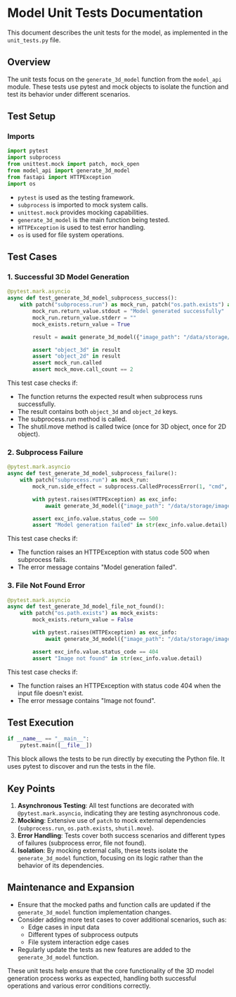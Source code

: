 # Model Unit Tests Documentation

This document describes the unit tests for the model, as implemented in the `unit_tests.py` file.

## Overview

The unit tests focus on the `generate_3d_model` function from the `model_api` module. These tests use pytest and mock objects to isolate the function and test its behavior under different scenarios.

## Test Setup

### Imports

```python
import pytest
import subprocess
from unittest.mock import patch, mock_open
from model_api import generate_3d_model
from fastapi import HTTPException
import os
```

- `pytest` is used as the testing framework.
- `subprocess` is imported to mock system calls.
- `unittest.mock` provides mocking capabilities.
- `generate_3d_model` is the main function being tested.
- `HTTPException` is used to test error handling.
- `os` is used for file system operations.

## Test Cases

### 1. Successful 3D Model Generation

```python
@pytest.mark.asyncio
async def test_generate_3d_model_subprocess_success():
    with patch("subprocess.run") as mock_run, patch("os.path.exists") as mock_exists, patch("shutil.move") as mock_move:
        mock_run.return_value.stdout = "Model generated successfully"
        mock_run.return_value.stderr = ""
        mock_exists.return_value = True

        result = await generate_3d_model({"image_path": "/data/storage/images/plane/000002_plane_cessna caravan_flying.png"})

        assert "object_3d" in result
        assert "object_2d" in result
        assert mock_run.called
        assert mock_move.call_count == 2
```

This test case checks if:
- The function returns the expected result when subprocess runs successfully.
- The result contains both `object_3d` and `object_2d` keys.
- The subprocess.run method is called.
- The shutil.move method is called twice (once for 3D object, once for 2D object).

### 2. Subprocess Failure

```python
@pytest.mark.asyncio
async def test_generate_3d_model_subprocess_failure():
    with patch("subprocess.run") as mock_run:
        mock_run.side_effect = subprocess.CalledProcessError(1, "cmd", stderr="Error in model generation")

        with pytest.raises(HTTPException) as exc_info:
            await generate_3d_model({"image_path": "/data/storage/images/plane/000002_plane_cessna caravan_flying.png"})

        assert exc_info.value.status_code == 500
        assert "Model generation failed" in str(exc_info.value.detail)
```

This test case checks if:
- The function raises an HTTPException with status code 500 when subprocess fails.
- The error message contains "Model generation failed".

### 3. File Not Found Error

```python
@pytest.mark.asyncio
async def test_generate_3d_model_file_not_found():
    with patch("os.path.exists") as mock_exists:
        mock_exists.return_value = False

        with pytest.raises(HTTPException) as exc_info:
            await generate_3d_model({"image_path": "/data/storage/images/plane/000002_plane_cessna caravan_flying.png"})

        assert exc_info.value.status_code == 404
        assert "Image not found" in str(exc_info.value.detail)
```

This test case checks if:
- The function raises an HTTPException with status code 404 when the input file doesn't exist.
- The error message contains "Image not found".

## Test Execution

```python
if __name__ == "__main__":
    pytest.main([__file__])
```

This block allows the tests to be run directly by executing the Python file. It uses pytest to discover and run the tests in the file.

## Key Points

1. **Asynchronous Testing**: All test functions are decorated with `@pytest.mark.asyncio`, indicating they are testing asynchronous code.
2. **Mocking**: Extensive use of `patch` to mock external dependencies (`subprocess.run`, `os.path.exists`, `shutil.move`).
3. **Error Handling**: Tests cover both success scenarios and different types of failures (subprocess error, file not found).
4. **Isolation**: By mocking external calls, these tests isolate the `generate_3d_model` function, focusing on its logic rather than the behavior of its dependencies.

## Maintenance and Expansion

- Ensure that the mocked paths and function calls are updated if the `generate_3d_model` function implementation changes.
- Consider adding more test cases to cover additional scenarios, such as:
  - Edge cases in input data
  - Different types of subprocess outputs
  - File system interaction edge cases
- Regularly update the tests as new features are added to the `generate_3d_model` function.

These unit tests help ensure that the core functionality of the 3D model generation process works as expected, handling both successful operations and various error conditions correctly.
